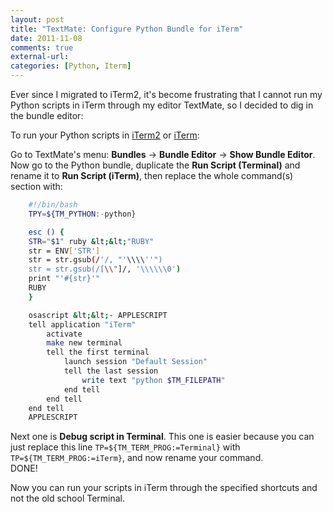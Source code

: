 ```yaml
---
layout: post
title: "TextMate: Configure Python Bundle for iTerm"
date: 2011-11-08
comments: true
external-url:
categories: [Python, Iterm]
---
```


Ever since I migrated to iTerm2, it's become frustrating that I cannot run my Python scripts in iTerm through my editor TextMate, so I decided to dig in the bundle editor:  

To run your Python scripts in [iTerm2](http://www.iterm2.com/) or [iTerm](http://iterm.sourceforge.net/):  

Go to TextMate's menu: **Bundles** &#8594; **Bundle Editor** &#8594; **Show Bundle Editor**.
Now go to the Python bundle, duplicate the **Run Script (Terminal)** and rename it to **Run Script (iTerm)**, then replace the whole command(s) section with:  

<!--more-->

```bash
    #!/bin/bash
    TPY=${TM_PYTHON:-python}

    esc () {
    STR="$1" ruby &lt;&lt;"RUBY"
    str = ENV['STR']
    str = str.gsub(/'/, "'\\\\''")
    str = str.gsub(/[\\"]/, '\\\\\\0')
    print "'#{str}'"
    RUBY
    }

    osascript &lt;&lt;- APPLESCRIPT
    tell application "iTerm"
        activate
        make new terminal
        tell the first terminal
            launch session "Default Session"
            tell the last session
                write text "python $TM_FILEPATH"
            end tell
        end tell
    end tell
    APPLESCRIPT
```

Next one is **Debug script in Terminal**. This one is easier because you can just replace this line `TP=${TM_TERM_PROG:=Terminal}` with `TP=${TM_TERM_PROG:=iTerm}`, and now rename your command.  
DONE!

Now you can run your scripts in iTerm through the specified shortcuts and not the old school Terminal.
